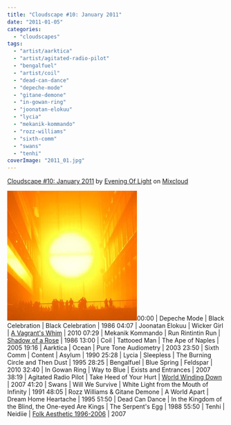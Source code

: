 ```yaml
---
title: "Cloudscape #10: January 2011"
date: "2011-01-05"
categories: 
  - "cloudscapes"
tags: 
  - "artist/aarktica"
  - "artist/agitated-radio-pilot"
  - "bengalfuel"
  - "artist/coil"
  - "dead-can-dance"
  - "depeche-mode"
  - "gitane-demone"
  - "in-gowan-ring"
  - "joonatan-elokuu"
  - "lycia"
  - "mekanik-kommando"
  - "rozz-williams"
  - "sixth-comm"
  - "swans"
  - "tenhi"
coverImage: "2011_01.jpg"
---
```


[Cloudscape #10: January 2011](http://www.mixcloud.com/eveningoflight/cloudscape-10-january-2011/?utm_source=widget&utm_medium=web&utm_campaign=base_links&utm_term=resource_link) by [Evening Of Light](http://www.mixcloud.com/eveningoflight/?utm_source=widget&utm_medium=web&utm_campaign=base_links&utm_term=profile_link) on [Mixcloud](http://www.mixcloud.com/?utm_source=widget&utm_medium=web&utm_campaign=base_links&utm_term=homepage_link)

![](images/2011_01.jpg "2011_01")00:00 | Depeche Mode | Black Celebration | Black Celebration | 1986 04:07 | Joonatan Elokuu | Wicker Girl | [A Vagrant's Whim](http://www.eveningoflight.nl/2011/01/29/review-joonatan-elokuu-a-vagrants-whim-2010/ "Review: Joonatan Elokuu – A Vagrant’s Whim (2010)") | 2010 07:29 | Mekanik Kommando | Run Rintintin Run | [Shadow of a Rose](http://www.eveningoflight.nl/2011/01/07/review-mekanik-kommando-shadow-of-a-rose-1986/ "Review: Mekanik Kommando – Shadow of a Rose (1986)") | 1986 13:00 | Coil | Tattooed Man | The Ape of Naples | 2005 19:16 | Aarktica | Ocean | Pure Tone Audiometry | 2003 23:50 | Sixth Comm | Content | Asylum | 1990 25:28 | Lycia | Sleepless | The Burning Circle and Then Dust | 1995 28:25 | Bengalfuel | Blue Spring | Feldspar | 2010 32:40 | In Gowan Ring | Way to Blue | Exists and Entrances | 2007 38:19 | Agitated Radio Pilot | Take Heed of Your Hurt | [World Winding Down](http://www.eveningoflight.nl/2008/02/01/review-agitated-radio-pilot-world-winding-down-2007/ "Review: Agitated Radio Pilot – World Winding Down (2007)") | 2007 41:20 | Swans | Will We Survive | White Light from the Mouth of Infinity | 1991 48:05 | Rozz Williams & Gitane Demone | A World Apart | Dream Home Heartache | 1995 51:50 | Dead Can Dance | In the Kingdom of the Blind, the One-eyed Are Kings | The Serpent's Egg | 1988 55:50 | Tenhi | Neidiie | [Folk Aesthetic 1996-2006](http://www.eveningoflight.nl/2008/01/01/review-tenhi-folk-aesthetic-1996-2006-2007/ "Review: Tenhi – Folk Aesthetic 1996-2006 (2007)") | 2007

